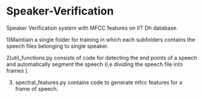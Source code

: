 # Speaker-Verification
Speaker Verification system with MFCC features on IIT Dh database.

1)Maintiain a single folder for training in which each subfolders contains the speech files belonging to single speaker.

2)util_functions.py consists of code for detecting the end points of a speech and automatically segment the speech (i,e dividing the speech file into frames ).

3) spectral_features.py contains code to generate mfcc features for a frame of speech.
